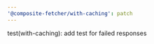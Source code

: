 ```yaml
---
'@composite-fetcher/with-caching': patch
---
```


test(with-caching): add test for failed responses
